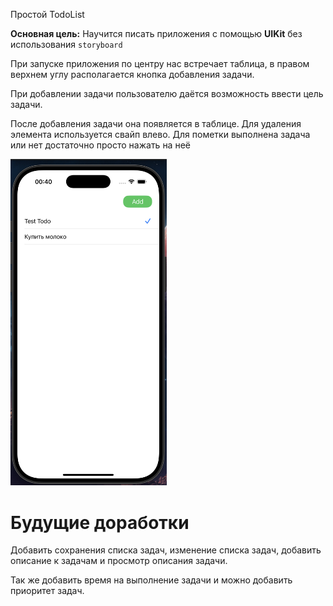 Простой TodoList

**Основная цель:** Научится писать приложения с помощью **UIKit** без использования `storyboard`

При запуске приложения по центру нас встречает таблица, в правом верхнем углу располагается кнопка добавления задачи. 

При добавлении задачи пользователю даётся возможность ввести цель задачи. 

После добавления задачи она появляется в таблице. Для удаления элемента используется свайп влево. Для пометки выполнена задача или нет достаточно просто нажать на неё

<div>
  <img src="Приложение.png" width="250"\>
</div>


# Будущие доработки
Добавить сохранения списка задач, изменение списка задач, добавить описание к задачам и просмотр описания задачи.

Так же добавить время на выполнение задачи и можно добавить приоритет задач.
